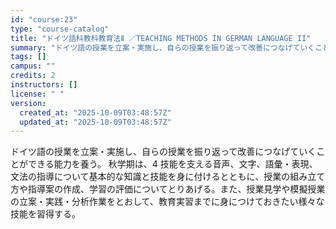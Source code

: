```yaml
---
id: "course:23"
type: "course-catalog"
title: "ドイツ語科教科教育法Ⅱ ／TEACHING METHODS IN GERMAN LANGUAGE II"
summary: "ドイツ語の授業を立案・実施し、自らの授業を振り返って改善につなげていくことができる能力を養う。 秋学期は、4 技能を支える音声、文字、語彙・表現、文法の指導について基本的な知識と技能を身に付けるとともに、授業の組み立て方や指導案の作成、学習…"
tags: []
campus: ""
credits: 2
instructors: []
license: " "
version:
  created_at: "2025-10-09T03:48:57Z"
  updated_at: "2025-10-09T03:48:57Z"
---
```


ドイツ語の授業を立案・実施し、自らの授業を振り返って改善につなげていくことができる能力を養う。 秋学期は、4 技能を支える音声、文字、語彙・表現、文法の指導について基本的な知識と技能を身に付けるとともに、授業の組み立て方や指導案の作成、学習の評価についてとりあげる。また、授業見学や模擬授業の立案・実践・分析作業をとおして、教育実習までに身につけておきたい様々な技能を習得する。
